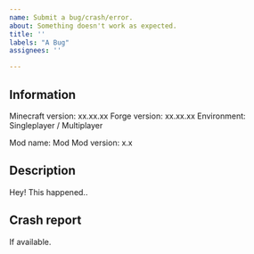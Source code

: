 ```yaml
---
name: Submit a bug/crash/error.
about: Something doesn't work as expected.
title: ''
labels: "‎‎A Bug"
assignees: ''

---
```


## **Information**
Minecraft version: xx.xx.xx
Forge version: xx.xx.xx
Environment: Singleplayer / Multiplayer

Mod name: Mod
Mod version: x.x


## **Description**
Hey! This happened..


## **Crash report**
If available.
